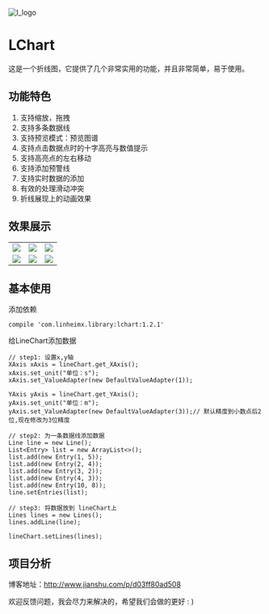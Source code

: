 ![l_logo](https://github.com/linheimx/LChart/blob/master/art/l_logo.png)

# LChart
这是一个折线图，它提供了几个非常实用的功能，并且非常简单，易于使用。

## 功能特色
1. 支持缩放，拖拽
2. 支持多条数据线
3. 支持预览模式：预览图谱
4. 支持点击数据点时的十字高亮与数值提示
5. 支持高亮点的左右移动
6. 支持添加预警线
7. 支持实时数据的添加
8. 有效的处理滑动冲突
9. 折线展现上的动画效果


## 效果展示
<table align="center">
    <tr>
        <td><img src="https://github.com/linheimx/LChart/blob/master/art/l_basic.png"/></td>
        <td><img src="https://github.com/linheimx/LChart/blob/master/art/l_warn.png"/></td>
        <td><img src="https://github.com/linheimx/LChart/blob/master/art/l_multi.png"/></td>
    </tr>
    <tr>
        <td><img src="https://github.com/linheimx/LChart/blob/master/art/l_func.png"/></td>
        <td><img src="https://github.com/linheimx/LChart/blob/master/art/l_preview.png"/></td>
        <td><img src="https://github.com/linheimx/LChart/blob/master/art/l_realtime.png"/></td>
    </tr>
</table>


## 基本使用
添加依赖
```
compile 'com.linheimx.library:lchart:1.2.1'
```
给LineChart添加数据

```
// step1: 设置x,y轴
XAxis xAxis = lineChart.get_XAxis();
xAxis.set_unit("单位：s");
xAxis.set_ValueAdapter(new DefaultValueAdapter(1));

YAxis yAxis = lineChart.get_YAxis();
yAxis.set_unit("单位：m");
yAxis.set_ValueAdapter(new DefaultValueAdapter(3));// 默认精度到小数点后2位,现在修改为3位精度

// step2: 为一条数据线添加数据
Line line = new Line();
List<Entry> list = new ArrayList<>();
list.add(new Entry(1, 5));
list.add(new Entry(2, 4));
list.add(new Entry(3, 2));
list.add(new Entry(4, 3));
list.add(new Entry(10, 8));
line.setEntries(list);

// step3: 将数据放到 lineChart上
Lines lines = new Lines();
lines.addLine(line);

lineChart.setLines(lines);
```

## 项目分析
博客地址：http://www.jianshu.com/p/d03ff80ad508

欢迎反馈问题，我会尽力来解决的，希望我们会做的更好 : )
